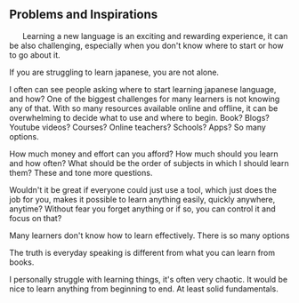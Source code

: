 
## Problems and Inspirations

&nbsp;&nbsp;&nbsp;&nbsp;&nbsp;&nbsp;Learning a new language is an exciting and rewarding experience, it can be also challenging, 
especially when you don't know where to start or how to go about it. 

If you are struggling to learn japanese, you are not alone. 

I often can see people asking where to start learning japanese language, and how?
One of the biggest challenges for many learners is not knowing any of that.
With so many resources available online and offline, it can be overwhelming to decide what to use and where to begin.
Book? Blogs? Youtube videos? Courses? Online teachers? Schools? Apps? So many options.

How much money and effort can you afford? How much should you learn and how often? What should be 
the order of subjects in which I should learn them? These and tone more questions.

Wouldn't it be great if everyone could just use a tool, which just does the job for you, makes it possible to learn anything easily, quickly
anywhere, anytime? Without fear you forget anything or if so, you can control it and focus on that?

Many learners don't know how to learn effectively. There is so many options

The truth is everyday speaking is different from what you can learn from books.

I personally struggle with learning things, it's often very chaotic. It would be nice to learn anything from beginning to end.
At least solid fundamentals. 
